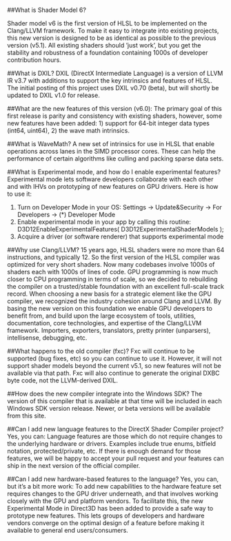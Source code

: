 ##What is Shader Model 6?
<link to github list of shader versions>
Shader model v6 is the first version of HLSL to be implemented on the Clang/LLVM framework. To make it easy to integrate into existing projects, this new version is designed to be as identical as possible to the previous version (v5.1). All existing shaders should ’just work’, but you get the stability and robustness of a foundation containing 1000s of developer contribution hours.

##What is DXIL?
DXIL (DirectX Intermediate Language) is a version of LLVM IR v3.7 with additions to support the key intrinsics and features of HLSL. The initial posting of this project uses DXIL v0.70 (beta), but will shortly be updated to DXIL v1.0 for release.

##What are the new features of this version (v6.0):
The primary goal of this first release is parity and consistency with existing shaders, however, some new features have been added:
	1) support for 64-bit integer data types (int64, uint64),
	2)  the wave math intrinsics.

##What is WaveMath?
A new set of intrinsics for use in HLSL that enable operations across lanes in the SIMD processor cores.
These can help the performance of certain algorithms like culling and packing sparse data sets.
<link to github doc and MSDN page>

##What is Experimental mode, and how do I enable experimental features?
Experimental mode lets software developers collaborate with each other and with IHVs on prototyping of new features on GPU drivers. Here is how to use it:

1. Turn on Developer Mode in your OS:
    Settings -> Update&Security -> For Developers -> (*) Developer Mode
2. Enable experimental mode in your app by calling this routine:
    D3D12EnableExperimentalFeatures( D3D12ExperimentalShaderModels );
3. Acquire a driver (or software renderer) that supports experimental mode

##Why use Clang/LLVM?
15 years ago, HLSL shaders were no more than 64 instructions, and typically 12.
So the first version of the HLSL compiler was optimized for very short shaders. Now many codebases involve 1000s of shaders each with 1000s of lines of code. GPU programming is now much closer to CPU programming in terms of scale, so we decided to rebuilding the compiler on a trusted/stable foundation with an excellent full-scale track record. When choosing a new basis for a strategic element like the GPU compiler, we recognized the industry cohesion around Clang and LLVM. By basing the new version on this foundation we enable GPU developers to benefit from, and build upon the large ecosystem of tools, utilities, documentation, core technologies, and expertise of the Clang/LLVM framework.
	Importers, exporters, translators, pretty printer (unparsers), intellisense, debugging, etc.

##What happens to the old compiler (fxc)?
Fxc will continue to be supported (bug fixes, etc) so you can continue to use it.
However, it will not support shader models beyond the current  v5.1, so new features will not be available via that path.
Fxc will also continue to generate the original DXBC byte code, not the LLVM-derived DXIL.

##How does the new compiler integrate into the Windows SDK?
The version of this compiler that is available at that time will be included in each Windows SDK version release.
Newer, or beta versions will be available from this site.

##Can I add new language features to the DirectX Shader Compiler project?
Yes, you can: Language features are those which do not require changes to the underlying hardware or drivers. Examples include true enums, bitfield notation, protected/private, etc. If there is enough demand for those features, we will be happy to accept your pull request and your features can ship in the next version of the official compiler.

##Can I add new hardware-based features to the language?
Yes, you can, but it’s a bit more work: To add new capabilities to the hardware feature set requires changes to the GPU driver underneath, and that involves working closely with the GPU and platform vendors. To facilitate this, the new Experimental Mode in Direct3D has been added to provide a safe way to prototype new features. This lets groups of developers and hardware vendors converge on the optimal design of a feature before making it available to general end users/consumers.

